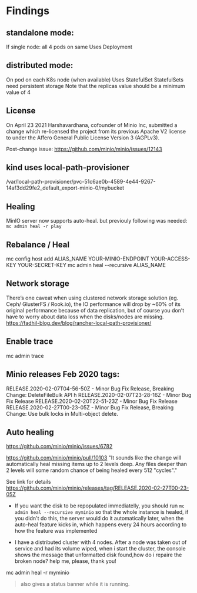 # Findings

## standalone mode:
If single node: all 4 pods on same
Uses Deployment

## distributed mode:
On pod on each K8s node (when available)
Uses StatefulSet
StatefulSets need persistent storage
Note that the replicas value should be a minimum value of 4

## License
On April 23 2021 Harshavardhana, cofounder of Minio Inc, submitted a change which re-licensed the project from its previous
Apache V2 license to under the Affero General Public License Version 3 (AGPLv3).

Post-change issue:
https://github.com/minio/minio/issues/12143

## kind uses local-path-provisioner
/var/local-path-provisioner/pvc-51c6ae0b-4589-4e44-9267-14af3dd29fe2_default_export-minio-0/mybucket

## Healing
MinIO server now supports auto-heal.
but previouly following was needed:
`mc admin heal -r play`

## Rebalance / Heal
mc config host add ALIAS_NAME YOUR-MINIO-ENDPOINT YOUR-ACCESS-KEY YOUR-SECRET-KEY
mc admin heal --recursive ALIAS_NAME


## Network storage
There’s one caveat when using clustered network storage solution (eg. Ceph/ GlusterFS / Rook.io), the IO performance will drop by ~60% of its original performance because of data replication, but of course you don’t have to worry about data loss when the disks/nodes are missing.
https://fadhil-blog.dev/blog/rancher-local-path-provisioner/

## Enable trace
mc admin trace

## Minio releases Feb 2020 tags:
RELEASE.2020-02-07T04-56-50Z  - Minor Bug Fix Release, Breaking Change: DeleteFileBulk API h
RELEASE.2020-02-07T23-28-16Z  - Minor Bug Fix Release
RELEASE.2020-02-20T22-51-23Z  - Minor Bug Fix Release
RELEASE.2020-02-27T00-23-05Z  - Minor Bug Fix Release, Breaking Change: Use bulk locks in Multi-object delete.

## Auto healing
https://github.com/minio/minio/issues/6782

https://github.com/minio/minio/pull/10103
"It sounds like the change will automatically heal missing items up to 2 levels deep. Any files deeper than 2 levels will some random chance of being healed every 512 "cycles"."

See link for details
https://github.com/minio/minio/releases/tag/RELEASE.2020-02-27T00-23-05Z


* If you want the disk to be repopulated immediatelly, you should run `mc admin heal --recursive myminio` so that the whole instance is healed, if you didn't do this, the server would do it automatically later, when the auto-heal feature kicks in, which happens every 24 hours according to how the feature was implemented



* I have a distributed cluster with 4 nodes. After a node was taken out of service and had its volume wiped, when i start the cluster, the console shows the message that unformatted disk found,how do i repaire the broken node? help me, please, thank you!

mc admin heal -r myminio
> also gives a status banner while it is running.
